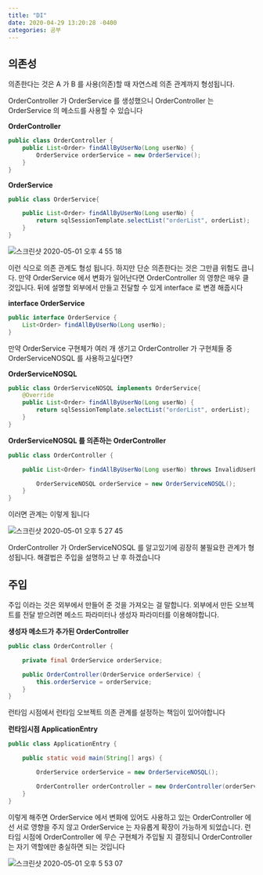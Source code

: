 ```yaml
---
title: "DI"
date: 2020-04-29 13:20:28 -0400
categories: 공부
---
```

## 의존성

의존한다는 것은 A 가 B 를 사용(의존)할 때 자연스레 의존 관계까지 형성됩니다. 

OrderController 가 OrderService 를 생성했으니 OrderController 는 OrderService 의 메소드를 사용할 수 있습니다

**OrderController**
```java
public class OrderController {
    public List<Order> findAllByUserNo(Long userNo) {
        OrderService orderService = new OrderService();
    }
}
```

**OrderService**
```java
public class OrderService{

    public List<Order> findAllByUserNo(Long userNo) {
        return sqlSessionTemplate.selectList("orderList", orderList);
    }
}
```

![스크린샷 2020-05-01 오후 4 55 18](https://user-images.githubusercontent.com/45488643/80791433-95bcf780-8bcc-11ea-95dc-d1a44abab6c3.png)

이런 식으로 의존 관계도 형성 됩니다.
하지만 단순 의존한다는 것은 그만큼 위험도 큽니다. 
만약 OrderService 에서 변화가 일어난다면 OrderController 의 영향은 매우 클 것입니다.
뒤에 설명할 외부에서 만들고 전달할 수 있게 interface 로 변경 해줍시다

**interface OrderService**
```java
public interface OrderService {
    List<Order> findAllByUserNo(Long userNo);
}
```
만약 OrderService 구현체가 여러 개 생기고 OrderController 가 구현체들 중 OrderServiceNOSQL 를 사용하고싶다면?

**OrderServiceNOSQL**
```java
public class OrderServiceNOSQL implements OrderService{
    @Override
    public List<Order> findAllByUserNo(Long userNo) {
        return sqlSessionTemplate.selectList("orderList", orderList);
    }
}
```

**OrderServiceNOSQL 를 의존하는 OrderController**
```java
public class OrderController {

    public List<Order> findAllByUserNo(Long userNo) throws InvalidUserException {

        OrderServiceNOSQL orderService = new OrderServiceNOSQL();
    }   
}
```
이러면 관계는 이렇게 됩니다

![스크린샷 2020-05-01 오후 5 27 45](https://user-images.githubusercontent.com/45488643/80793089-1a117980-8bd1-11ea-8537-3270487652d8.png)

OrderController 가 OrderServiceNOSQL 를 알고있기에 굉장히 불필요한 관계가 형성됩니다.
해결법은 주입을 설명하고 난 후 하겠습니다

## 주입

주입 이라는 것은 외부에서 만들어 준 것을 가져오는 걸 말합니다. 
외부에서 만든 오브젝트를 전달 받으려면 메소드 파라미터나 생성자 파라미터를 이용해야합니다.

**생성자 메소드가 추가된 OrderController**
```java
public class OrderController {

    private final OrderService orderService;

    public OrderController(OrderService orderService) {
        this.orderService = orderService;
    }
}
```
런타임 시점에서 런타임 오브젝트 의존 관계를 설정하는 책임이 있어야합니다

**런타임시점 ApplicationEntry**
```java
public class ApplicationEntry {

    public static void main(String[] args) {

        OrderService orderService = new OrderServiceNOSQL();

        OrderController orderController = new OrderController(orderService);
    }
}
```

이렇게 해주면 
OrderService 에서 변화에 있어도 
사용하고 있는 OrderController 에선 
서로 영향을 주지 않고 OrderService 는 자유롭게 확장이 가능하게 되었습니다.
런타임 시점에 OrderController 에 무슨 구현체가 주입될 지 결정되니 OrderController는 자기 역할에만 충실하면 되는 것입니다

![스크린샷 2020-05-01 오후 5 53 07](https://user-images.githubusercontent.com/45488643/80794361-b6894b00-8bd4-11ea-9266-28a19dc8bf60.png)
 
 